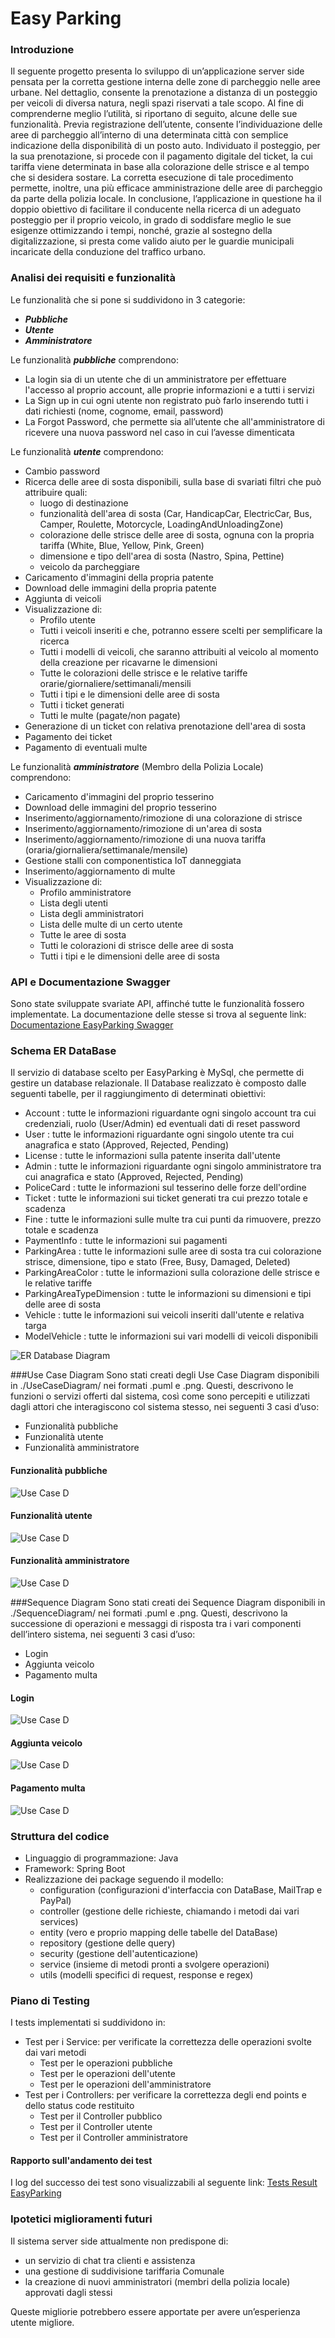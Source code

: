 # Easy Parking

### Introduzione
Il seguente progetto presenta lo sviluppo di un’applicazione server side pensata per la corretta gestione interna
delle zone di parcheggio nelle aree urbane.
Nel dettaglio, consente la prenotazione a distanza di un posteggio per veicoli di diversa natura,
negli spazi riservati a tale scopo. Al fine di comprenderne meglio l’utilità, si riportano di seguito,
alcune delle sue funzionalità.
Previa registrazione dell’utente, consente l’individuazione delle aree di parcheggio all’interno di
una determinata città con semplice indicazione della disponibilità di un posto auto. Individuato il
posteggio, per la sua prenotazione, si procede con il pagamento digitale del ticket, la cui tariffa viene
determinata in base alla colorazione delle strisce e al tempo che si desidera sostare.
La corretta esecuzione di tale procedimento permette, inoltre, una più efficace amministrazione delle
aree di parcheggio da parte della polizia locale.
In conclusione, l’applicazione in questione ha il doppio obiettivo di facilitare il conducente nella ricerca di un
adeguato posteggio per il proprio veicolo, in grado di soddisfare meglio le sue esigenze ottimizzando
i tempi, nonché, grazie al sostegno della digitalizzazione, si presta come valido aiuto per le guardie
municipali incaricate della conduzione del traffico urbano.

### Analisi dei requisiti e funzionalità
Le funzionalità che si pone si suddividono in 3 categorie:
 - _**Pubbliche**_
 - _**Utente**_
 - _**Amministratore**_

Le funzionalità _**pubbliche**_ comprendono:
 - La login sia di un utente che di un amministratore per effettuare l'accesso al proprio account, alle proprie informazioni e a tutti i servizi
 - La Sign up in cui ogni utente non registrato può farlo inserendo tutti i dati richiesti (nome, cognome, email, password)
 - La Forgot Password, che permette sia all’utente che all'amministratore di ricevere una nuova password nel caso in cui l’avesse dimenticata
   
Le funzionalità _**utente**_ comprendono:
 - Cambio password
 - Ricerca delle aree di sosta disponibili, sulla base di svariati filtri che può attribuire quali:
   - luogo di destinazione
   - funzionalità dell'area di sosta (Car, HandicapCar, ElectricCar, Bus, Camper, Roulette, Motorcycle, LoadingAndUnloadingZone)
   - colorazione delle strisce delle aree di sosta, ognuna con la propria tariffa (White, Blue, Yellow, Pink, Green)
   - dimensione e tipo dell'area di sosta (Nastro, Spina, Pettine)
   - veicolo da parcheggiare
 - Caricamento d'immagini della propria patente
 - Download delle immagini della propria patente
 - Aggiunta di veicoli
 - Visualizzazione di:
   - Profilo utente
   - Tutti i veicoli inseriti e che, potranno essere scelti per semplificare la ricerca
   - Tutti i modelli di veicoli, che saranno attribuiti al veicolo al momento della creazione per ricavarne le  dimensioni 
   - Tutte le colorazioni delle strisce e le relative tariffe orarie/giornaliere/settimanali/mensili
   - Tutti i tipi e le dimensioni delle aree di sosta
   - Tutti i ticket generati
   - Tutti le multe (pagate/non pagate)
 - Generazione di un ticket con relativa prenotazione dell'area di sosta
 - Pagamento dei ticket
 - Pagamento di eventuali multe
 
Le funzionalità _**amministratore**_ (Membro della Polizia Locale) comprendono:
  - Caricamento d'immagini del proprio tesserino
  - Download delle immagini del proprio tesserino
  - Inserimento/aggiornamento/rimozione di una colorazione di strisce
  - Inserimento/aggiornamento/rimozione di un'area di sosta
  - Inserimento/aggiornamento/rimozione di una nuova tariffa (oraria/giornaliera/settimanale/mensile)
  - Gestione stalli con componentistica IoT danneggiata
  - Inserimento/aggiornamento di multe
  - Visualizzazione di:
    - Profilo amministratore
    - Lista degli utenti
    - Lista degli amministratori
    - Lista delle multe di un certo utente
    - Tutte le aree di sosta
    - Tutti le colorazioni di strisce delle aree di sosta
    - Tutti i tipi e le dimensioni delle aree di sosta

### API e Documentazione Swagger

Sono state sviluppate svariate API, affinché tutte le funzionalità fossero implementate.
La documentazione delle stesse si trova al seguente link: [Documentazione EasyParking Swagger](https://app.swaggerhub.com/apis/comar_16/EasyParking/1.0.0)


### Schema ER DataBase
Il servizio di database scelto per EasyParking è MySql, che permette di gestire un database relazionale.
Il Database realizzato è composto dalle seguenti tabelle, per il raggiungimento di determinati obiettivi:

 - Account : tutte le informazioni riguardante ogni singolo account tra cui credenziali, ruolo (User/Admin) ed eventuali dati di reset password
 - User : tutte le informazioni riguardante ogni singolo utente tra cui anagrafica e stato (Approved, Rejected, Pending)
 - License : tutte le informazioni sulla patente inserita dall'utente
 - Admin : tutte le informazioni riguardante ogni singolo amministratore tra cui anagrafica e stato (Approved, Rejected, Pending)
 - PoliceCard : tutte le informazioni sul tesserino delle forze dell'ordine
 - Ticket : tutte le informazioni sui ticket generati tra cui prezzo totale e scadenza
 - Fine : tutte le informazioni sulle multe tra cui punti da rimuovere, prezzo totale e scadenza
 - PaymentInfo : tutte le informazioni sui pagamenti
 - ParkingArea : tutte le informazioni sulle aree di sosta tra cui colorazione strisce, dimensione, tipo e stato (Free, Busy, Damaged, Deleted) 
 - ParkingAreaColor : tutte le informazioni sulla colorazione delle strisce e le relative tariffe
 - ParkingAreaTypeDimension : tutte le informazioni su dimensioni e tipi delle aree di sosta
 - Vehicle : tutte le informazioni sui veicoli inseriti dall'utente e relativa targa
 - ModelVehicle : tutte le informazioni sui vari modelli di veicoli disponibili
 

![ER Database Diagram](./EasyParkingDB.png)


###Use Case Diagram
Sono stati creati degli Use Case Diagram disponibili in ./UseCaseDiagram/ nei formati .puml e .png. Questi,
descrivono le funzioni o servizi offerti dal sistema, così come sono percepiti e utilizzati dagli attori che interagiscono col sistema stesso,
nei seguenti 3 casi d’uso:

- Funzionalità pubbliche
- Funzionalità utente
- Funzionalità amministratore
#### Funzionalità pubbliche
![Use Case D](./UseCaseDiagram/EasyParkingUseCasePublic.png)
#### Funzionalità utente
![Use Case D](./UseCaseDiagram/EasyParkingUseCaseUser.png)
#### Funzionalità amministratore
![Use Case D](./UseCaseDiagram/EasyParkingUseCaseAdmin.png)

###Sequence Diagram
Sono stati creati dei Sequence Diagram disponibili in ./SequenceDiagram/ nei formati .puml e .png. Questi, descrivono la successione di operazioni
e messaggi di risposta tra i vari componenti dell’intero sistema, nei seguenti 3 casi
d’uso:
 - Login
 - Aggiunta veicolo
 - Pagamento multa
#### Login
![Use Case D](./SequenceDiagram/EasyParkingSequenceLogin.png)
#### Aggiunta veicolo
![Use Case D](./SequenceDiagram/EasyParkingSequenceAddVehicle.png)
#### Pagamento multa
![Use Case D](./SequenceDiagram/EasyParkingSequencePaymentFine.png)

### Struttura del codice
- Linguaggio di programmazione: Java
- Framework: Spring Boot
- Realizzazione dei package seguendo il modello:
    - configuration (configurazioni d'interfaccia con DataBase, MailTrap e PayPal)
    - controller (gestione delle richieste, chiamando i metodi dai vari services)
    - entity (vero e proprio mapping delle tabelle del DataBase)
    - repository (gestione delle query)
    - security (gestione dell'autenticazione)
    - service (insieme di metodi pronti a svolgere operazioni)
    - utils (modelli specifici di request, response e regex)

### Piano di Testing

I tests implementati si suddividono in:

* Test per i Service: per verificate la correttezza delle operazioni svolte dai vari metodi
    * Test per le operazioni pubbliche
    * Test per le operazioni dell'utente
    * Test per le operazioni dell'amministratore
* Test per i Controllers: per verificare la correttezza degli end points e dello status code restituito
    * Test per il Controller pubblico
    * Test per il Controller utente
    * Test per il Controller amministratore
  
#### Rapporto sull'andamento dei test

I log del successo dei test sono visualizzabili al seguente link: [Tests Result EasyParking](./TestResults-EasyParking.html)
### Ipotetici miglioramenti futuri

Il sistema server side attualmente non predispone di:
- un servizio di chat tra clienti e assistenza
- una gestione di suddivisione tariffaria Comunale
- la creazione di nuovi amministratori (membri della polizia locale) approvati dagli stessi

Queste migliorie potrebbero essere apportate per avere un’esperienza utente migliore.